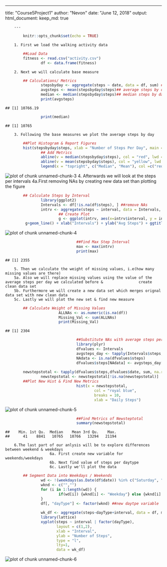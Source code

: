  ---
 title: "Course5Project1"
 author: "Nevon"
        date: "June 12, 2018"
        output:
         html_document:
                 keep_md: true
                

        ---
        

```r
        knitr::opts_chunk$set(echo = TRUE)
```
        
        1. First we load the walking activity data

```r
        ##Load Data
        fitness <- read.csv("activity.csv")
                df <- data.frame(fitness)
```
        2. Next we will calculate base measure

```r
        ## Calculations/ Metrics
                stepsbyday <- aggregate(steps ~ date, data = df, sum) ## steps per day
                avgsteps <- mean(stepsbyday$steps)## average steps by day
                median <- median(stepsbyday$steps)## median steps by day
                print(avgsteps)
```

```
## [1] 10766.19
```

```r
                print(median)
```

```
## [1] 10765
```
        3. Following the base measures we plot the average steps by day 

```r
        ##Plot Histogram & Report Figures
        hist(stepsbyday$steps, xlab = "Number of Steps Per Day", main = "Total Steps Per Day", breaks = 4, col =              "royal blue") 
                ## Add Metrics
                abline(v = median(stepsbyday$steps), col = "red", lwd = 10)
                abline(v = mean(stepsbyday$steps), col = "yellow", lwd = 2)
                legend(x = "topright", c("Median", "Mean"), col =c("red", "yellow"), lwd = c(2, 2, 2 ))
```

![plot of chunk unnamed-chunk-3](figure/unnamed-chunk-3-1.png)
        4. Afterwards we will look at the steps per intervals 4a.First removing NAs by creating new data set than             plotting the figure
        

```r
        ## Calculate Steps by Interval
                library(ggplot2)
                Intervals <- df[!is.na(df$steps), ] ##remove NAs
                intrv <- aggregate(steps ~ interval, data = Intervals, mean)
                        ## Create Plot
                        g <- ggplot(intrv, aes(x=intrv$interval, y = intrv$steps), xlab = "Intervals", ylab = "Avg            Steps")
         g+geom_line() + xlab("Intervals") + ylab("Avg Steps") + ggtitle("Avg number of Stepgs by Intervals")
```

![plot of chunk unnamed-chunk-4](figure/unnamed-chunk-4-1.png)

```r
                                ##Find Max Step Interval
                                max <- max(intrv)
                                print(max)
```

```
## [1] 2355
```
        5. Then we calculate the weight of missing values, i.e(how many missing values are there)
        5a. Also we will replace missing values using the value of the average steps per day we calculated before &                create clean data set
        5b. Furthermore we will create a new data set which merges orignal data set with new clean data
        5c. Lastly we will plot the new set & find new measure
                

```r
        ## Calculate Weight of Missing Values
                        ALLNAs <- as.numeric(is.na(df)) 
                        Missing_Val <- sum(ALLNAs)
                        print(Missing_Val)
```

```
## [1] 2304
```

```r
                                ##Substitute NAs with average steps per date
                                library(plyr)
                                dfvalues <- Intervals
                                avgsteps_day <- tapply(Intervals$steps, Intervals$interval, mean, na.rm = TRUE,                                       simplify = T)
                                NAdata <- is.na(dfvalues$steps)
                                dfvalues$steps[NAdata] <- avgsteps_day[as.character(dfvalues$interval[NAdata])]
                                
        newstepstotal <- tapply(dfvalues$steps,dfvalues$date, sum, na.rm = TRUE, simplify = T) ## New data Frame
                newstepstotal <- newstepstotal[!is.na(newstepstotal)]
        ##Plot New Hist & Find New Metrics
                                hist(x = newstepstotal,
                                        col = "royal blue",
                                        breaks = 10,
                                        xlab = "Daily Steps")
```

![plot of chunk unnamed-chunk-5](figure/unnamed-chunk-5-1.png)

```r
                                ##Find Metrics of Newsteptotal
                                summary(newstepstotal)
```

```
##    Min. 1st Qu.  Median    Mean 3rd Qu.    Max. 
##      41    8841   10765   10766   13294   21194
```
        6.The last part of our anlysis will be to explore differences between weekend & weekdays
                        6a. First create new variable for weekends/weekdays
                        6b. Next find value of steps per daytype
                        6c. Lastly we'll plot the data

```r
        ## Segment Data into Weekdays / Weekends
                wd <- !(weekdays(as.Date(df$date)) %in% c("Saturday", "Sunday"))
                wknd <- c("","")
                for (i in 1:length(wd)) {
                        if(wd[i]) {wknd[i] <- "Weekday"} else {wknd[i] <- "Weekend"}
                }
                df[, "dayType"] <- factor(wknd) ##new daytpe variable
                
                wk_df <- aggregate(steps~dayType+interval, data = df, mean)##average steps per daytype
                library(lattice)
                xyplot(steps ~ interval | factor(dayType),
                       layout = c(1,2),
                       xlab = "Interval",
                       ylab = "Number of Steps",
                       type = "l",
                       lty=1,
                       data = wk_df)
```

![plot of chunk unnamed-chunk-6](figure/unnamed-chunk-6-1.png)
        
                
